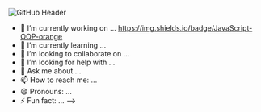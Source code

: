 ![GitHub Header](https://user-images.githubusercontent.com/66330433/111673111-04a93c00-87f1-11eb-839f-6586c39b1a9d.png)



- 🔭 I’m currently working on ...
https://img.shields.io/badge/JavaScript-OOP-orange
- 🌱 I’m currently learning ...
- 👯 I’m looking to collaborate on ...
- 🤔 I’m looking for help with ...
- 💬 Ask me about ...
- 📫 How to reach me: ...
- 😄 Pronouns: ...
- ⚡ Fun fact: ...
-->
